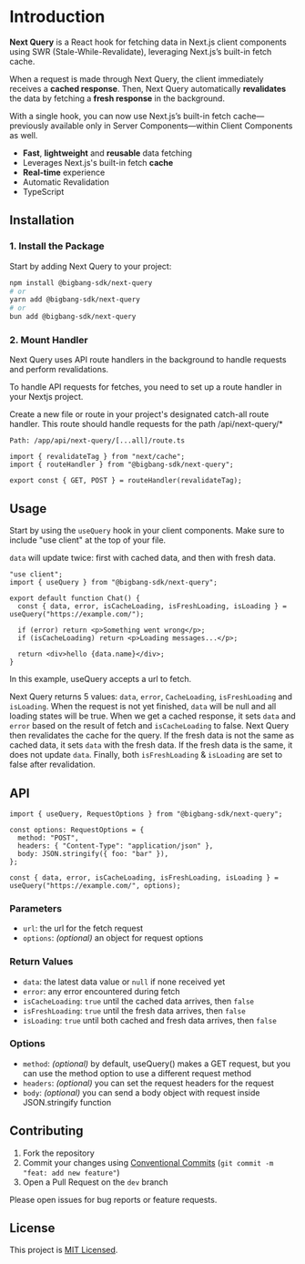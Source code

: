 # Introduction

**Next Query** is a React hook for fetching data in Next.js client components using SWR (Stale-While-Revalidate), leveraging Next.js’s built-in fetch cache.

When a request is made through Next Query, the client immediately receives a **cached response**. Then, Next Query automatically **revalidates** the data by fetching a **fresh response** in the background.

With a single hook, you can now use Next.js’s built-in fetch cache—previously available only in Server Components—within Client Components as well.

- **Fast**, **lightweight** and **reusable** data fetching
- Leverages Next.js's built-in fetch **cache**
- **Real-time** experience
- Automatic Revalidation
- TypeScript

## Installation

### 1. Install the Package

Start by adding Next Query to your project:

```bash
npm install @bigbang-sdk/next-query
# or
yarn add @bigbang-sdk/next-query
# or
bun add @bigbang-sdk/next-query
```

### 2. Mount Handler

Next Query uses API route handlers in the background to handle requests and perform revalidations.

To handle API requests for fetches, you need to set up a route handler in your Nextjs project.

Create a new file or route in your project's designated catch-all route handler. This route should handle requests for the path /api/next-query/\*

`Path: /app/api/next-query/[...all]/route.ts`

```tsx
import { revalidateTag } from "next/cache";
import { routeHandler } from "@bigbang-sdk/next-query";

export const { GET, POST } = routeHandler(revalidateTag);
```

## Usage

Start by using the `useQuery` hook in your client components. Make sure to include "use client" at the top of your file.

`data` will update twice: first with cached data, and then with fresh data.

```tsx
"use client";
import { useQuery } from "@bigbang-sdk/next-query";

export default function Chat() {
  const { data, error, isCacheLoading, isFreshLoading, isLoading } = useQuery("https://example.com/");

  if (error) return <p>Something went wrong</p>;
  if (isCacheLoading) return <p>Loading messages...</p>;

  return <div>hello {data.name}</div>;
}
```

In this example, useQuery accepts a url to fetch.

Next Query returns 5 values: `data`, `error`, `CacheLoading`, `isFreshLoading` and `isLoading`. When the request is not yet finished, `data` will be null and all loading states will be true. When we get a cached response, it sets `data` and `error` based on the result of fetch and `isCacheLoading` to false. Next Query then revalidates the cache for the query. If the fresh data is not the same as cached data, it sets `data` with the fresh data. If the fresh data is the same, it does not update `data`. Finally, both `isFreshLoading` & `isLoading` are set to false after revalidation.

## API

```tsx
import { useQuery, RequestOptions } from "@bigbang-sdk/next-query";

const options: RequestOptions = {
  method: "POST",
  headers: { "Content-Type": "application/json" },
  body: JSON.stringify({ foo: "bar" }),
};

const { data, error, isCacheLoading, isFreshLoading, isLoading } = useQuery("https://example.com/", options);
```

### Parameters

- `url`: the url for the fetch request
- `options`: <em>(optional)</em> an object for request options

### Return Values

- `data`: the latest data value or `null` if none received yet
- `error`: any error encountered during fetch
- `isCacheLoading`: `true` until the cached data arrives, then `false`
- `isFreshLoading`: `true` until the fresh data arrives, then `false`
- `isLoading`: `true` until both cached and fresh data arrives, then `false`

### Options

- `method`: <em>(optional)</em> by default, useQuery() makes a GET request, but you can use the method option to use a different request method
- `headers`: <em>(optional)</em> you can set the request headers for the request
- `body`: <em>(optional)</em> you can send a body object with request inside JSON.stringify function

## Contributing

1. Fork the repository
2. Commit your changes using [Conventional Commits](https://www.conventionalcommits.org/en) (`git commit -m "feat: add new feature"`)
3. Open a Pull Request on the `dev` branch

Please open issues for bug reports or feature requests.

## License

This project is [MIT Licensed](LICENSE).
